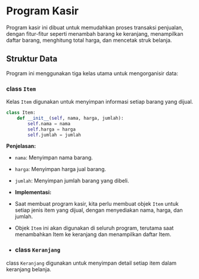 # Program Kasir

Program kasir ini dibuat untuk memudahkan proses transaksi penjualan, dengan fitur-fitur seperti menambah barang ke keranjang, menampilkan daftar barang, menghitung total harga, dan mencetak struk belanja.

## Struktur Data

Program ini menggunakan tiga kelas utama untuk mengorganisir data:

### class `Item`
Kelas `Item` digunakan untuk menyimpan informasi setiap barang yang dijual.

```python
class Item:
    def __init__(self, nama, harga, jumlah):
        self.nama = nama
        self.harga = harga
        self.jumlah = jumlah
```

**Penjelasan:**
- `nama`: Menyimpan nama barang.
- `harga`: Menyimpan harga jual barang.
- `jumlah`: Menyimpan jumlah barang yang dibeli.

- **Implementasi:**
- Saat membuat program kasir, kita perlu membuat objek `Item` untuk setiap jenis item yang dijual, dengan menyediakan nama, harga, dan jumlah.
- Objek `Item` ini akan digunakan di seluruh program, terutama saat menambahkan Item ke keranjang dan menampilkan daftar Item.

- ### class `Keranjang`
class `Keranjang` digunakan untuk menyimpan detail setiap item dalam keranjang belanja.

```python

